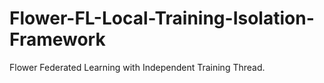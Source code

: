 # Flower-FL-Local-Training-Isolation-Framework
Flower Federated Learning with Independent Training Thread.
